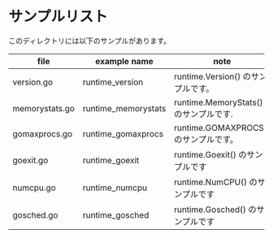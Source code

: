 # サンプルリスト

このディレクトリには以下のサンプルがあります。

|file|example name|note|
|----|------------|----|
|version.go|runtime\_version|runtime.Version() のサンプルです。|
|memorystats.go|runtime\_memorystats|runtime.MemoryStats() のサンプルです.|
|gomaxprocs.go|runtime\_gomaxprocs|runtime.GOMAXPROCS() のサンプルです。|
|goexit.go|runtime\_goexit|runtime.Goexit() のサンプルです|
|numcpu.go|runtime\_numcpu|runtime.NumCPU() のサンプルです|
|gosched.go|runtime\_gosched|runtime.Gosched() のサンプルです|
